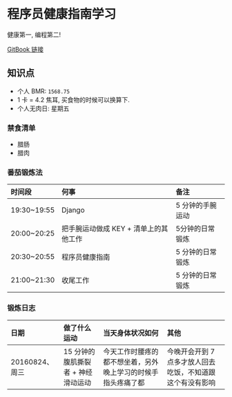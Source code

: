 # 程序员健康指南学习

健康第一, 编程第二!

[GitBook 链接](https://l1nwatch.gitbooks.io/it_people_healthy/content/)

## 知识点
* 个人 BMR: `1568.75`
* 1 卡 = 4.2 焦耳, 买食物的时候可以换算下.
* 个人无肉日: 星期五

### 禁食清单
* 腊肠
* 腊肉

### 番茄锻炼法
| 时间段 | 何事 | 备注 |
| :-- | :-- | :-- |
| 19:30~19:55 | Django | 5 分钟的手腕运动 |
| 20:00~20:25 | 把手腕运动做成 KEY + 清单上的其他工作 | 5分钟的日常锻炼 |
| 20:30~20:55 | 程序员健康指南 | 5 分钟的日常锻炼 |
| 21:00~21:30 | 收尾工作 | 5 分钟的日常锻炼 |

### 锻炼日志
| 日期 | 做了什么运动 | 当天身体状况如何 | 其他 |
| :-- | :-- | :-- | :-- |
| 20160824、周三 | 15 分钟的腹肌撕裂者 + 神经滑动运动 | 今天工作时腰疼的都不想坐着，另外晚上学习的时候手指头疼痛了都 | 今晚开会开到 7 点多才放人回去吃饭，不知道跟这个有没有影响 |